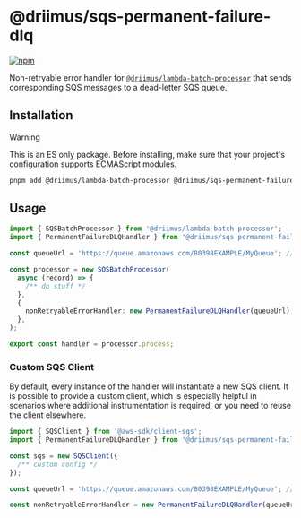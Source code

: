 # @driimus/sqs-permanent-failure-dlq

[![npm](https://img.shields.io/npm/v/@driimus/sqs-permanent-failure-dlq.svg?style=flat)](https://www.npmjs.com/package/@driimus/sqs-permanent-failure-dlq)

Non-retryable error handler for [`@driimus/lambda-batch-processor`](../lambda-batch-processor/README.md)
that sends corresponding SQS messages to a dead-letter SQS queue.

## Installation

> [!WARNING]
> This is an ES only package. Before installing, make sure that your project's configuration supports ECMAScript modules.

```sh
pnpm add @driimus/lambda-batch-processor @driimus/sqs-permanent-failure-dlq @aws-sdk/client-sqs
```

## Usage

```ts
import { SQSBatchProcessor } from '@driimus/lambda-batch-processor';
import { PermanentFailureDLQHandler } from '@driimus/sqs-permanent-failure-dlq';

const queueUrl = 'https://queue.amazonaws.com/80398EXAMPLE/MyQueue'; // your queue url

const processor = new SQSBatchProcessor(
  async (record) => {
    /** do stuff */
  },
  {
    nonRetryableErrorHandler: new PermanentFailureDLQHandler(queueUrl),
  },
);

export const handler = processor.process;
```

### Custom SQS Client

By default, every instance of the handler will instantiate a new SQS client.
It is possible to provide a custom client,
which is especially helpful in scenarios where additional instrumentation is required,
or you need to reuse the client elsewhere.

```ts
import { SQSClient } from '@aws-sdk/client-sqs';
import { PermanentFailureDLQHandler } from '@driimus/sqs-permanent-failure-dlq';

const sqs = new SQSClient({
  /** custom config */
});

const queueUrl = 'https://queue.amazonaws.com/80398EXAMPLE/MyQueue'; // your queue url

const nonRetryableErrorHandler = new PermanentFailureDLQHandler(queueUrl, sqs);
```

